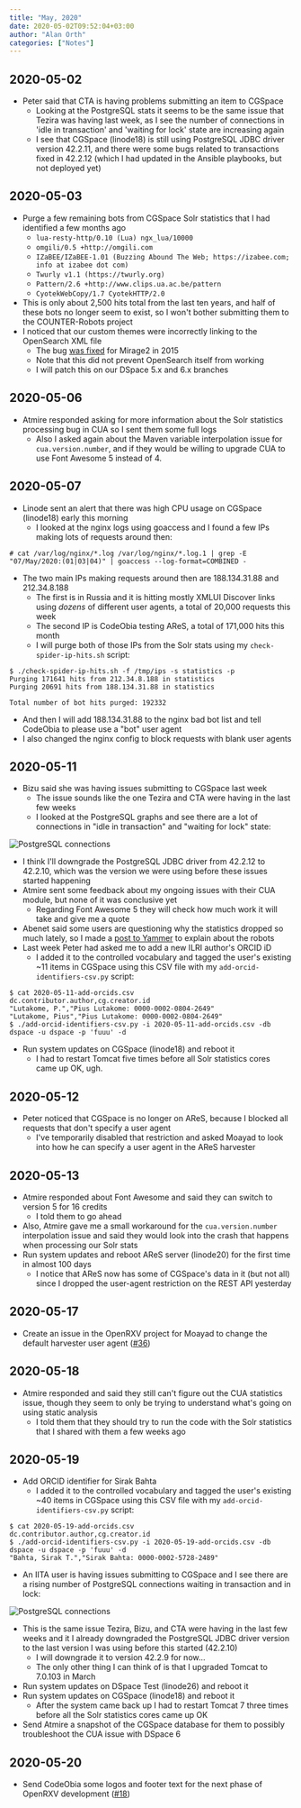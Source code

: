 ```yaml
---
title: "May, 2020"
date: 2020-05-02T09:52:04+03:00
author: "Alan Orth"
categories: ["Notes"]
---
```


## 2020-05-02

- Peter said that CTA is having problems submitting an item to CGSpace
  - Looking at the PostgreSQL stats it seems to be the same issue that Tezira was having last week, as I see the number of connections in 'idle in transaction' and 'waiting for lock' state are increasing again
  - I see that CGSpace (linode18) is still using PostgreSQL JDBC driver version 42.2.11, and there were some bugs related to transactions fixed in 42.2.12 (which I had updated in the Ansible playbooks, but not deployed yet)

<!--more-->

## 2020-05-03

- Purge a few remaining bots from CGSpace Solr statistics that I had identified a few months ago
  - `lua-resty-http/0.10 (Lua) ngx_lua/10000`
  - `omgili/0.5 +http://omgili.com`
  - `IZaBEE/IZaBEE-1.01 (Buzzing Abound The Web; https://izabee.com; info at izabee dot com)`
  - `Twurly v1.1 (https://twurly.org)`
  - `Pattern/2.6 +http://www.clips.ua.ac.be/pattern`
  - `CyotekWebCopy/1.7 CyotekHTTP/2.0`
- This is only about 2,500 hits total from the last ten years, and half of these bots no longer seem to exist, so I won't bother submitting them to the COUNTER-Robots project
- I noticed that our custom themes were incorrectly linking to the OpenSearch XML file
  - The bug [was fixed](https://jira.lyrasis.org/browse/DS-2592) for Mirage2 in 2015
  - Note that this did not prevent OpenSearch itself from working
  - I will patch this on our DSpace 5.x and 6.x branches

## 2020-05-06

- Atmire responded asking for more information about the Solr statistics processing bug in CUA so I sent them some full logs
  - Also I asked again about the Maven variable interpolation issue for `cua.version.number`, and if they would be willing to upgrade CUA to use Font Awesome 5 instead of 4.

## 2020-05-07

- Linode sent an alert that there was high CPU usage on CGSpace (linode18) early this morning
  - I looked at the nginx logs using goaccess and I found a few IPs making lots of requests around then:

```
# cat /var/log/nginx/*.log /var/log/nginx/*.log.1 | grep -E "07/May/2020:(01|03|04)" | goaccess --log-format=COMBINED -
```

- The two main IPs making requests around then are 188.134.31.88 and 212.34.8.188
  - The first is in Russia and it is hitting mostly XMLUI Discover links using _dozens_ of different user agents, a total of 20,000 requests this week
  - The second IP is CodeObia testing AReS, a total of 171,000 hits this month
  - I will purge both of those IPs from the Solr stats using my `check-spider-ip-hits.sh` script:

```
$ ./check-spider-ip-hits.sh -f /tmp/ips -s statistics -p
Purging 171641 hits from 212.34.8.188 in statistics
Purging 20691 hits from 188.134.31.88 in statistics

Total number of bot hits purged: 192332
```

- And then I will add 188.134.31.88 to the nginx bad bot list and tell CodeObia to please use a "bot" user agent
- I also changed the nginx config to block requests with blank user agents

## 2020-05-11

- Bizu said she was having issues submitting to CGSpace last week
  - The issue sounds like the one Tezira and CTA were having in the last few weeks
  - I looked at the PostgreSQL graphs and see there are a lot of connections in "idle in transaction" and "waiting for lock" state:

![PostgreSQL connections](/cgspace-notes/2020/05/postgres_connections_cgspace-week.png)

- I think I'll downgrade the PostgreSQL JDBC driver from 42.2.12 to 42.2.10, which was the version we were using before these issues started happening
- Atmire sent some feedback about my ongoing issues with their CUA module, but none of it was conclusive yet
  - Regarding Font Awesome 5 they will check how much work it will take and give me a quote
- Abenet said some users are questioning why the statistics dropped so much lately, so I made a [post to Yammer](https://www.yammer.com/dspacedevelopers/#/Threads/show?threadId=674923030216704) to explain about the robots
- Last week Peter had asked me to add a new ILRI author's ORCID iD
  - I added it to the controlled vocabulary and tagged the user's existing ~11 items in CGSpace using this CSV file with my `add-orcid-identifiers-csv.py` script:

```
$ cat 2020-05-11-add-orcids.csv
dc.contributor.author,cg.creator.id
"Lutakome, P.","Pius Lutakome: 0000-0002-0804-2649"
"Lutakome, Pius","Pius Lutakome: 0000-0002-0804-2649"
$ ./add-orcid-identifiers-csv.py -i 2020-05-11-add-orcids.csv -db dspace -u dspace -p 'fuuu' -d
```

- Run system updates on CGSpace (linode18) and reboot it
  - I had to restart Tomcat five times before all Solr statistics cores came up OK, ugh.

## 2020-05-12

- Peter noticed that CGSpace is no longer on AReS, because I blocked all requests that don't specify a user agent
  - I've temporarily disabled that restriction and asked Moayad to look into how he can specify a user agent in the AReS harvester

## 2020-05-13

- Atmire responded about Font Awesome and said they can switch to version 5 for 16 credits
  - I told them to go ahead
- Also, Atmire gave me a small workaround for the `cua.version.number` interpolation issue and said they would look into the crash that happens when processing our Solr stats
- Run system updates and reboot AReS server (linode20) for the first time in almost 100 days
  - I notice that AReS now has some of CGSpace's data in it (but not all) since I dropped the user-agent restriction on the REST API yesterday

## 2020-05-17

- Create an issue in the OpenRXV project for Moayad to change the default harvester user agent ([#36](https://github.com/ilri/OpenRXV/issues/36))

## 2020-05-18

- Atmire responded and said they still can't figure out the CUA statistics issue, though they seem to only be trying to understand what's going on using static analysis
  - I told them that they should try to run the code with the Solr statistics that I shared with them a few weeks ago

## 2020-05-19

- Add ORCID identifier for Sirak Bahta
  - I added it to the controlled vocabulary and tagged the user's existing ~40 items in CGSpace using this CSV file with my `add-orcid-identifiers-csv.py` script:

```
$ cat 2020-05-19-add-orcids.csv
dc.contributor.author,cg.creator.id
$ ./add-orcid-identifiers-csv.py -i 2020-05-19-add-orcids.csv -db dspace -u dspace -p 'fuuu' -d
"Bahta, Sirak T.","Sirak Bahta: 0000-0002-5728-2489"
```

- An IITA user is having issues submitting to CGSpace and I see there are a rising number of PostgreSQL connections waiting in transaction and in lock:

![PostgreSQL connections](/cgspace-notes/2020/05/postgres_connections_cgspace-week2.png)

- This is the same issue Tezira, Bizu, and CTA were having in the last few weeks and it I already downgraded the PostgreSQL JDBC driver version to the last version I was using before this started (42.2.10)
  - I will downgrade it to version 42.2.9 for now...
  - The only other thing I can think of is that I upgraded Tomcat to 7.0.103 in March
- Run system updates on DSpace Test (linode26) and reboot it
- Run system updates on CGSpace (linode18) and reboot it
  - After the system came back up I had to restart Tomcat 7 three times before all the Solr statistics cores came up OK
- Send Atmire a snapshot of the CGSpace database for them to possibly troubleshoot the CUA issue with DSpace 6

## 2020-05-20

- Send CodeObia some logos and footer text for the next phase of OpenRXV development ([#18](https://github.com/ilri/OpenRXV/issues/18))

<!-- vim: set sw=2 ts=2: -->
